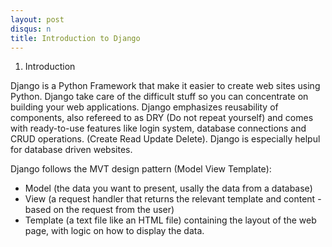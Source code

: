 ```yaml
---
layout: post
disqus: n
title: Introduction to Django
---
```


1. Introduction

Django is a Python Framework that make it easier to create web sites using Python. Django take care of
the difficult stuff so you can concentrate on building
your web applications. Django emphasizes reusability
of components, also refereed to as DRY (Do not repeat yourself) and comes with ready-to-use features like
login system, database connections and CRUD operations.
(Create Read Update Delete). Django is especially helpul for database driven websites.

Django follows the MVT design pattern (Model View Template):
- Model (the data you want to present, usally the data from a database)
- View (a request handler that returns the relevant template and content - based on the request from the user)
- Template (a text file like an HTML file) containing the layout of the web page, with logic on how to display the data.
